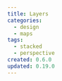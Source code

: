```yaml
---
title: Layers
categories:
  - design
  - maps
tags:
  - stacked
  - perspective
created: 0.6.0
updated: 0.19.0
---
```

